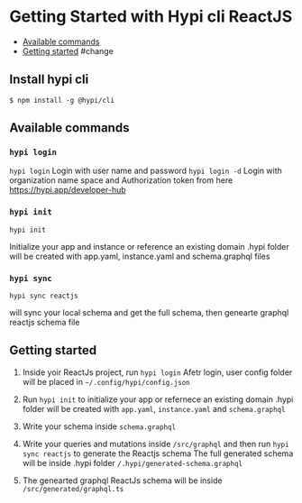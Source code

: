# Getting Started with Hypi cli ReactJS

* [Available commands](#available-commands)
* [Getting started](#getting-started)
#change
## Install hypi cli

```$ npm install -g @hypi/cli```

## Available commands

### `hypi login` 

```hypi login``` 
Login with user name and password
```hypi login -d``` 
Login with organization name space and Authorization token from here https://hypi.app/developer-hub

### `hypi init`

```hypi init```

 Initialize your app and instance or reference an existing domain
.hypi folder will be created with app.yaml, instance.yaml and schema.graphql files

### `hypi sync`

```hypi sync reactjs```

will sync your local schema and get the full schema, then genearte graphql reactjs schema file

## Getting started
1. Inside yoir ReactJs project, run ```hypi login``` 
   Afetr login, user config folder will be placed in `~/.config/hypi/config.json`
2. Run ```hypi init``` to initialize your app or refernece an existing domain
.hypi folder will be created with `app.yaml`, `instance.yaml` and `schema.graphql`
3. Write your schema inside `schema.graphql`
4. Write your queries and mutations inside `/src/graphql` and then run `hypi sync reactjs` to generate the Reactjs schema
   The full generated schema will be inside .hypi folder `/.hypi/generated-schema.graphql`

5. The genearted graphql ReactJs schema will be inside `/src/generated/graphql.ts`
